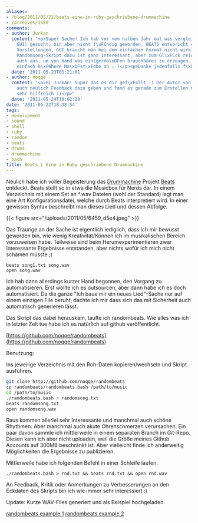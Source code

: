 ```yaml
---
aliases:
- /blog/2011/05/22/beats-eine-in-ruby-geschriebene-drummachine
- /archives/1680
comments:
- author: Jurkan
  content: "<p>Super Sache! Ich hab vor nem halben Jahr mal was vergleichbares (mit
    GUI) gesucht, bin aber nicht f\xFCndig geworden. BEATS entspricht da genau meinen
    Vorstellungen, GUI braucht man bei dem einfachen Format nicht wirklich.</p><p>Das
    Randomsong-Skript dazu ist ganz interessant, aber zum Gl\xFCck reicht meine Kreativit\xE4t
    auch aus, um von Hand was einigerma\xDFen brauchbares zu erzeugen. Oder du setzt
    einfach h\xF6here Ma\xDFst\xE4be an ;-)</p><p>Danke jedenfalls f\xFCr den Tipp.</p>"
  date: '2011-05-23T01:21:01'
- author: noqqe
  content: "<p>Hi Jurkan! Super das es dir gef\xE4llt :) Der Autor von Beats hat mir
    auch neulich Feedback dazu geben und fand es gerade zum Erstellen neuer Ideen
    sehr hilfreich :)</p>"
  date: '2011-05-24T18:02:20'
date: '2011-05-22T18:38:54'
tags:
- development
- sound
- shell
- ruby
- random
- beats
- drums
- drummachine
- bash
title: Beats | Eine in Ruby geschriebene Drummachine
---
```


Neulich habe ich voller Begeisterung das
[Drummachine](http://beatsdrummachine.com/) Projekt
[Beats](https://github.com/jstrait/beats/) entdeckt. Beats stellt so in
etwa die Musicbox für Nerds dar. In einem Verzeichnis mit einem Set an
\*.wav Dateien (wohl der Standard) legt man eine Art Konfigurationsdatei,
welche durch Beats interpretiert wird. In einer gewissen Syntax beschreibt
man dieses Lied und dessen Abfolge.

{{< figure src="/uploads/2011/05/6459_d5e4.jpeg" >}}

Das Traurige an der Sache ist eigentlich lediglich, dass ich mir bewusst
geworden bin, wie wenig Kreativität/Können ich im musikalischen Bereich
vorzuweisen habe. Teilweise sind beim Herumexperimentieren zwar
Interessante Ergebnisse entstanden, aber nichts wofür ich mich nicht
schämen müsste ;)

```
beats song1.txt song.wav
open song.wav
```

Ich hab dann allerdings kurzer Hand begonnen, den Vorgang zu
automatisieren. Erst wollte ich es outsourcen, aber dann habe ich es doch
automatisiert. Da die ganze "Ich baue mir ein neues Lied"-Sache nur auf
einem einzigen File beruht, dachte ich mir dass sich das mit Sicherheit
auch automatisch generieren lässt.

Das Skript das dabei herauskam, taufte ich randombeats. Wie alles was ich
in letzter Zeit tue habe ich es natürlich auf github veröffentlicht.

[https://github.com/noqqe/randombeats](https://github.com/noqqe/randombeats)

Benutzung:

Ins jeweilige Verzeichnis mit den Roh-Daten kopieren/wechseln und Skript
ausführen.

``` bash
git clone http://github.com/noqqe/randombeats
cp randombeats/randombeats.bash /path/to/music
cd /path/to/music
./randombeats.bash > randomsong.txt
beats randomsong.txt
open randomsong.wav
```

Raus kommen allerlei sehr Interessante und manchmal auch schöne Rhythmen.
Aber manchmal auch akute Ohrenschmerzen verursachen. Ein paar davon sammle
ich mittlerweile in einem separaten Branch im Git-Repo. Diesen kann ich
aber nicht uploaden, weil die Größe meines Github Accounts auf 300MB
beschränkt ist. Aber vielleicht finde ich anderweitig Möglichkeiten die
Ergebnisse zu publizieren.

Mittlerweile habe ich folgenden Befehl in einer Schleife laufen.

```
./randombeats.bash > rnd.txt && beats rnd.txt && open rnd.wav
```

An Feedback, Kritik oder Anmerkungen zu Verbesserungen an den Eckdaten des
Skripts bin ich wie immer sehr interessiert :)

Update: Kurze WAV-Files generiert und als Beispiel hochgeladen.

[randombeats example 1](/uploads/2011/05/rnd.mp3)
[randombeats example 2](/uploads/2011/05/wheep.mp3)
